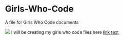 # Girls-Who-Code
<p> A file for Girls Who Code documents </p>
<img src="https://i.ytimg.com/vi/fTsdKNiS1SQ/maxresdefault.jpg"/>
I will be creating my girls who code files here
<a href="http://www.twentyonepilots.com">link text</a>
